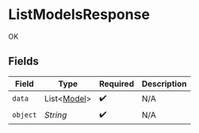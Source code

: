 # ListModelsResponse

OK


## Fields

| Field                                       | Type                                        | Required                                    | Description                                 |
| ------------------------------------------- | ------------------------------------------- | ------------------------------------------- | ------------------------------------------- |
| `data`                                      | List<[Model](../../models/shared/Model.md)> | :heavy_check_mark:                          | N/A                                         |
| `object`                                    | *String*                                    | :heavy_check_mark:                          | N/A                                         |